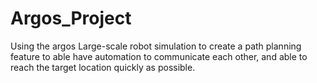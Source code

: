 # Argos_Project
Using the argos Large-scale robot simulation to create a path planning feature to able have automation to communicate each other, and able to reach the target location quickly as possible.
